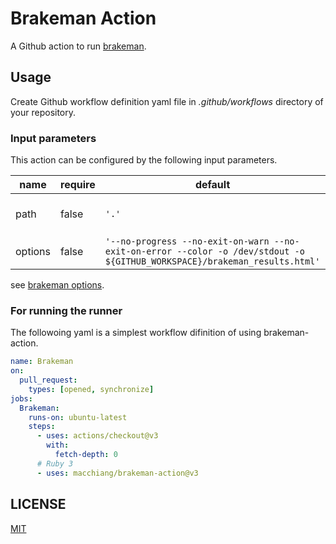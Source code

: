 # Brakeman Action

A Github action to run [brakeman](https://brakemanscanner.org/).

## Usage

Create Github workflow definition yaml file in *.github/workflows* directory of your repository.

### Input parameters

This action can be configured by the following input parameters.
<!-- textlint-disable spellcheck-tech-word -->
| name | require | default | description |
|---|---|---|---|
| path | false | `'.'` | Relative path to scan. |
| options | false | `'--no-progress --no-exit-on-warn --no-exit-on-error --color -o /dev/stdout -o ${GITHUB_WORKSPACE}/brakeman_results.html'` | Additional options. |
<!-- textlint-enable spellcheck-tech-word -->
see [brakeman options](https://brakemanscanner.org/docs/options/).


### For running the runner

The followoing yaml is a simplest workflow difinition of using brakeman-action.

```yaml
name: Brakeman
on:
  pull_request:
    types: [opened, synchronize]
jobs:
  Brakeman:
    runs-on: ubuntu-latest
    steps:
      - uses: actions/checkout@v3
        with:
          fetch-depth: 0
      # Ruby 3
      - uses: macchiang/brakeman-action@v3
```

## LICENSE
[MIT](LICENSE)
